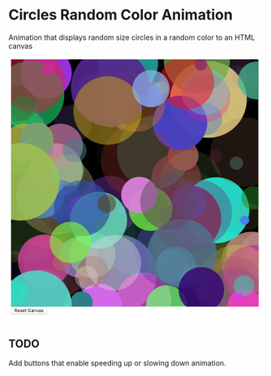 # Circles Random Color Animation

Animation that displays random size circles in a random color to an HTML canvas

![Screenshot](./screenshot.png?raw=true "Screenshot")

## TODO

Add buttons that enable speeding up or slowing down animation.